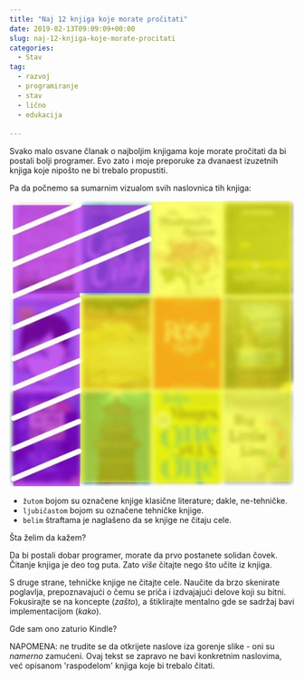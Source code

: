 ```yaml
---
title: "Naj 12 knjiga koje morate pročitati"
date: 2019-02-13T09:09:09+00:00
slug: naj-12-knjiga-koje-morate-procitati
categories:
  - Stav
tag:
  - razvoj
  - programiranje
  - stav
  - lično
  - edukacija

---
```


Svako malo osvane članak o najboljim knjigama koje morate pročitati da bi postali bolji programer. Evo zato i moje preporuke za dvanaest izuzetnih knjiga koje nipošto ne bi trebalo propustiti.

<!--more-->

Pa da počnemo sa sumarnim vizualom svih naslovnica tih knjiga:

![](books.jpg)

+ `žutom` bojom su označene knjige klasične literature; dakle, ne-tehničke.
+ `ljubičastom` bojom su označene tehničke knjige.
+ `belim` štraftama je naglašeno da se knjige ne čitaju cele.

Šta želim da kažem?

Da bi postali dobar programer, morate da prvo postanete solidan čovek. Čitanje knjiga je deo tog puta. Zato _više_ čitajte nego što učite iz knjiga.

S druge strane, tehničke knjige ne čitajte cele. Naučite da brzo skenirate poglavlja, prepoznavajući o čemu se priča i izdvajajući delove koji su bitni. Fokusirajte se na koncepte (_zašto_), a štiklirajte mentalno gde se sadržaj bavi implementacijom (_kako_).

Gde sam ono zaturio Kindle?

NAPOMENA: ne trudite se da otkrijete naslove iza gorenje slike - oni su _namerno_ zamućeni. Ovaj tekst se zapravo ne bavi konkretnim naslovima, već opisanom 'raspodelom' knjiga koje bi trebalo čitati.
